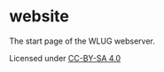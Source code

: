 website
=======

The start page of the WLUG webserver.

Licensed under [CC-BY-SA 4.0](http://creativecommons.org/licenses/by-sa/4.0/)

